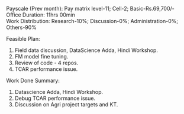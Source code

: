 Payscale (Prev month): Pay matrix level-11; Cell-2; Basic-Rs.69,700/-\
Office Duration: 11hrs 00min \
Work Distribution: Research-10%; Discussion-0%; Administration-0%; Others-90%

Feasible Plan:
1. Field data discussion, DataScience Adda, Hindi Workshop. 
2. FM model fine tuning.
3. Review of code - 4 repos.
4. TCAR performance issue. 

Work Done Summary:
1. Datascience Adda, Hindi Workshop.
2. Debug TCAR performance issue.   
3. Discussion on Agri project targets and KT.
